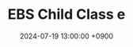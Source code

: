 ---
layout: news_detail
title: "EBS Child Class e"
date: 2024-07-19 13:00:00 +0900
image: childclasse.jpg
detail: "Dr. Yim appears on EBS 'Child Class e' to provide insights on early childhood English education."
long_detail: "Dr. Yim appears on EBS 'Child Class e' to provide insights on early childhood English education. The program airs on EBS1 and can also be viewed later on the website and YouTube. [online] Available https://www.ebs.co.kr/tv/show?courseId=40049780&stepId=60053880&lectId=60494260&
_gl=1*gjdnk0*_gcl_au*MTExNzQ1MDE4OS4xNzIxMzU5OTgw*_ga*MTg1OTc3NTEzNi4xNzIxMzU5OTc5*_ga_0MWR9ZGSYK*MTcyMTM1OTk3OS4xLjEuMTcyMTM1OTk4My4wLjAuMA..#none


https://youtube.com/@i-nuri4875?si=6J1ouuUq90xJ4GrZ"
---